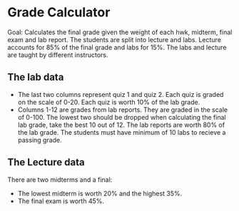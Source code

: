 # Grade Calculator

Goal: Calculates the final grade given the weight of each hwk, midterm, final exam and lab report. The students are split into lecture and labs. Lecture accounts for 85% of the final grade and labs for 15%. The labs and lecture are taught by different instructors.

## The lab data
* The last two columns represent quiz 1 and quiz 2. Each quiz is graded on the scale of 0-20. Each quiz is worth 10% of the lab grade.
* Columns 1-12 are grades from lab reports. They are graded in the scale of 0-100. The lowest two should be dropped when calculating the final lab grade, take the best 10 out of 12. The lab reports are worth 80% of the lab grade. The students must have minimum of 10 labs to recieve a passing grade.

## The Lecture data
There are two midterms and a final:
* The lowest midterm is worth 20% and the highest 35%.
* The final exam is worth 45%.
